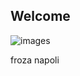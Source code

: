 ## Welcome

![images](https://github.com/user-attachments/assets/97c3b20e-585b-4237-b62d-26e006037240)


froza napoli

